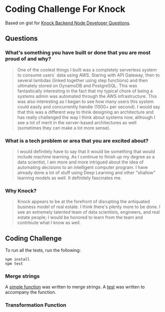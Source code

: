 # Coding Challenge For Knock

Based on gist for [Knock Backend Node Developer Questions](https://gist.github.com/particlebanana/4124568ddf18110376ed22d9cf378127).

## Questions

### What's something you have built or done that you are most proud of and why?

> One of the coolest things I built was a completely serverless system to consume users` data using AWS. Staring with API Gateway, then to several lambdas (linked together using step functions) and then ultimately stored on DynamoDB and PostgreSQL. This was fantastically interesting in the fact that my typical chore of being a systems admin was automated through the AWS infrastructure. This was also interesting as I began to see how many users this system could easily and concurrently handle (1000+ per second). I would say that this was a different way to think designing an architecture and has really challenged the way I think about systems now, although I see a lot of merit in the server-based architectures as well (sometimes they can make a lot more sense).

### What is a tech problem or area that you are excited about?

> I would definitely have to say that it would be something that would include machine learning. As I continue to finish up my degree as a data scientist, I am more and more intrigued about the idea of automating decisions to an intelligent computer program. I have already done a lot of stuff using Deep Learning and other "shallow" learning models as well. It definitely fascinates me. 

### Why Knock?

> Knock appears to be at the forefront of disrupting the antiquated business model of real estate. I think there's plenty more to be done. I see an extremely talented team of data scientists, engineers, and real estate people; I would be honored to learn from the team and contrbiute what I know as well.

## Coding Challenge

To run all the tests, run the following:

```
npm install
npm test
```

### Merge strings
A [simple function](src/helpers/merge-strings.js) was written to merge strings. A [test](test/merge-strings.js) was written to accompany the function.

### Transformation Function

